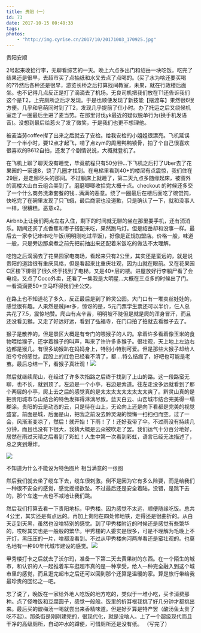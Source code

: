 ```yaml
---
title: 贵阳（一）
id: 73
date: 2017-10-15 00:48:33
tags:
photos:
    - "http://img.cyrise.cn/2017/10/20171003_170925.jpg"
---
```


贵阳安顺

2号起来收拾行李，无聊看综艺的一天。晚上六点多出门和绍岳一块吃饭。吃完了结果还是很早，去超市买了点抽纸和水又去点了点喝的。(买了水为啥还要买喝的??)然后各种还是很早，游览长桥之后打算找间教室，未果，就在行政楼后面坐。也不记得几点反正是打了滴滴去了机场。无良司机把我们放在T1还告诉我们这个是T2，上完厕所之后才发现。于是也顺便发现了新技能【摆渡车】果然很6很方便。几乎和皂萌同时到了T2，发现几乎提前了仨小时。办了托运之后又绕候机室走了一圈最后坐进了麦当劳。在那里讨伐yk最近的疑似脱单行为(换手机发语音)。没想到最后给惹火了发了微笑，于是我们也更不想理他。

被麦当劳coffee撵了出来之后就去了安检。给我安检的小姐姐很漂亮。飞机延误了一个半小时，要12点才起飞，啃了点zym的周黑鸭鸭锁骨，拍了个自己很喜欢很喜欢的B612自拍，还发了个剧情说说，大概就登机了。

在飞机上聊了聊天没有睡觉，毕竟航程只有50分钟...下飞机之后打了Uber去了花果园的一家速8，饶了几圈才找到。在电梯里看到40+的楼层有点震惊，我们住在29层，是走廊尽头的那间。不过躺床上就睡了，第二天九点多随缘起床，被窗外的高楼大山白云组合美到了。磨磨唧唧收拾完大概十点。checkout 的时候还多交了一个什么商务洗漱套餐的钱...满满的恶意。绕了一圈最后在楼后面吃了碗馄饨，快吃完了在碗里发现了只飞蛾，最后商家也没道歉，只是确认了一下，就和没事人一样，很糟糕。恶意x2。

Airbnb上让我们两点左右入住，剩下的时间就无聊的坐在那里耍手机，还有消消乐。期间还买了点香蕉和枣子搭配来吃，果然跑马灯。但是绍岳却和没事一样。最后去一家李记串串吃午饭(明明刚吃过早饭)，好像是正规加盟店。价格一般，味道一般，只是旁边那桌煮之前先把前抽出来还配着米饭吃的做法不太理解。

吃饱之后滴滴去了花果园家电商场，看起来只有2公里，其实还是蛮远的，就是说贵阳的道路很有重庆风格，但是看起来比重庆壮观，因为山就在眼前。又在花果园C区楼下徘徊了很久终于找到了电梯，又是40+层的楼。进屋放好行李躺尸看了会电视，又点了Coco外卖，还看了一集我是大明星...大概在三点多的时候出了门。一看滴滴要50+立马吓得我们坐公交。

在路上也不知道花了多久，反正最后是到了黔灵公园。大门口有一堆卖丝娃娃的，感觉很有趣。人果然是贼jier多，惊讶的是，5元门票学生票还可以半价，仨人总共花了7.5，震惊地赞。爬山有点辛苦，明明坡不陡但是就是爬的浑身冒汗，而且还没看见猴。又走了好远好远，看到了弘福寺，在门口拍了拍就去看猴子去了。

猴子是散养的，但是景区大概是有专门的喂猴子的人的。拿着许多看着像玉米的食物喂给猴子，还学着猴子的叫声，叫来了许许多多猴子。很壮观，天上地上左边右边都是猴几。有很多幼猴趴在妈妈身上，特别小特别可爱。但是那些大猴子却给人脏兮兮的感觉，屁股上的红色已经看不清了，都....特么结痂了，好吧也可能是老茧。最后总结一下，看猴子真壮观！![](http://img.cyrise.cn/2017/10/20171003_163907.jpg)

然后就继续爬山，在经过了许多次指路之后终于找到了上山的路。这一段路蛮无聊，也不长，就到顶了。左边是一个小亭，右边是索道。往左走没多远就看到了那个两层的小亭，爬上去之后的感觉真的是太太太太太太太太太爽了。黔灵山真的是把贵阳城市与山结合的特色发挥得淋漓尽致。蓝天白云、山峦城市结合完美得一塌糊涂。贵阳的云是动态的云，只是待在山上，无论向上还是向下看都是完美的视觉盛宴。前面是城，后面是山，把我之前没去黔灵湖的懊悔一扫扫扫而空。过了一会，风渐渐变凉了，然后！就开始！下雨！了！还好我带了伞。不过雨没有持续几分钟，而且也没有下很大，我猜大概是云朵被吹走了罢。我们运气十分百分地好，居然在雨过天晴之后看到了彩虹！人生中第一次看到彩虹，语言已经无法描述了，总之爽到爆炸。

![](http://img.cyrise.cn/2017/10/20171003_170925.jpg) 

不知道为什么不能设为特色图片 相当满意的一张图

然后我们就去坐了缆车下去，缆车很刺激。倒不是因为它有多么险要，而是给我们一种很不安全的感觉，感觉摇摇欲坠。不过最后还是安全着陆，没错，是跳下去的，那个车速一点也不减地让我们跳。

然后我们打算去看一下贵阳地标，甲秀楼。因为感觉不太远，顺便随缘吃饭。总共4公里，其实还是有点远的。再加上贵阳在四处修地铁，走得还是很曲折的。从白天走到天黑，虽然也没啥特别的感觉。到了甲秀楼附近的时候还是感觉有些繁华的，哎呀其实也是一般般的繁华。甲秀楼的人委实是很多，可是不理解为毛晚上不开灯，黑压压的一片，啥都没看到。不过从甲秀楼向河两岸看还是蛮壮观的。也莫名地有一种90年代城市建设的感觉。![](http://img.cyrise.cn/2017/10/20171003_200139.jpg)

甲秀楼打卡之后就去了沃尔玛，准备一下第二天去黄果树的东西。在一个陌生的城市，和认识的人一起推着车车逛超市真的是一种享受，给人一种完全融入到这个城市里的感觉，而且逛完超市之后还可以回到那个还算是温暖的家。算是旅行带给我最珍贵的回忆之一吧。

忘了说了，晚饭在一家给外地人吃饭的地方吃的，类似于一堆小吃，买卡消费那种。点了怪噜饭和豆腐圆子，感觉一般般。饭里的折耳根我挑了好几分钟才都挑出来。最后买的酸梅汤一喝就尝出来香精味道。但是好歹算是特产罢（酸汤鱼太贵了吃不起）。那条街是刚刚建完的，很现代化，就是没啥人。上了一个超级现代而且干净的高级厕所，自动冲水的蹲便，可惜厕所还是没有纸。
（写完了）